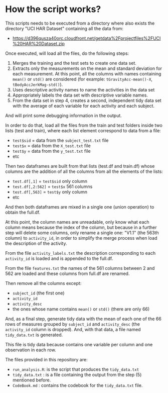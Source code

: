 # How the script works?
This scripts needs to be executed from a directory where also exists the
directory "UCI HAR Dataset" containing all the data from:
 * https://d396qusza40orc.cloudfront.net/getdata%2Fprojectfiles%2FUCI%20HAR%20Dataset.zip

Once executed, will load all the files, do the following steps:
 1. Merges the training and the test sets to create one data set.
 2. Extracts only the measurements on the mean and standard deviation for each measurement. At this point, all the columns with names containing `mean()` or `std()` are considered (for example: `tGravityAcc-mean()-X`, `tBodyAccJerkMag-std()`).
 3. Uses descriptive activity names to name the activities in the data set
 4. Appropriately labels the data set with descriptive variable names. 
 5. From the data set in step 4, creates a second, independent tidy data set with the average of each variable for each activity and each subject.

And will print some debugging information in the output.

In order to do that, load all the files from the train and test folders inside two lists (test and train), where each list element correspond to data from a file:
 * `test$sid` = data from the `subject_test.txt` file
 * `test$x` = data from the `X_test.txt` file
 * `test$y` = data from the `y_test.txt` file
 * etc

Then two dataframes are built from that lists (test.df and train.df) whose columns are the addition of all the columns from all the elements of the lists:
 * `test.df[,1]` = `test$sid` only column
 * `test.df[,2:562]` = `test$x` 561 columns
 * `test.df[,563]` = `test$y` only column
 * etc

And then both dataframes are mixed in a single one (union operation) to obtain the full.df.

At this point, the column names are unreadable, only know what each column means because the index of the column, but because in a further step will delete some columns, only rename a single one: "V1.1" (the 563th column) to `activity_id`, in order to simplify the merge process when load the description of the activity.

From the file `activity_labels.txt` the description corresponding to each `activity_id` is loaded and is appended to the full.df.

From the file `features.txt` the names of the 561 columns between 2 and 562 are loaded and these columns from full.df are renamed.

Then remove all the columns except:
 * `subject_id` (the first one)
 * `activity_id`
 * `activity_desc`
 * the ones whose name contains `mean()` or `std()` (there are only 66)

And, as a final step, generate tidy data with the mean of each one of the 66 rows of measures grouped by `subject_id` and `activity_desc` (the `activity_id` column is dropped). And, with that data, a file named `tidy_data.txt` is generated.

This file is tidy data because contains one variable per column and one observation in each row.

The files provided in this repository are:
 * `run_analysis.R`: is the script that produces the `tidy_data.txt`
 * `tidy_data.txt` : is a file containing the output from the step (5) mentioned before.
 * `CodeBook.md`   : contains the codebook for the `tidy_data.txt` file.

